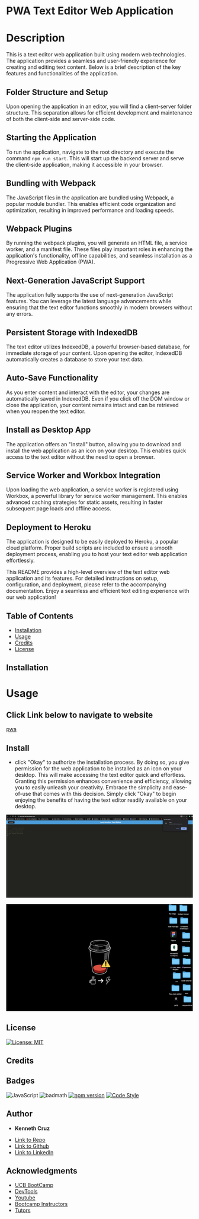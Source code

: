 # **PWA Text Editor Web Application**

# Description

This is a text editor web application built using modern web technologies. The application provides a seamless and user-friendly experience for creating and editing text content. Below is a brief description of the key features and functionalities of the application.

## Folder Structure and Setup
Upon opening the application in an editor, you will find a client-server folder structure. This separation allows for efficient development and maintenance of both the client-side and server-side code.

## Starting the Application
To run the application, navigate to the root directory and execute the command `npm run start`. This will start up the backend server and serve the client-side application, making it accessible in your browser.

## Bundling with Webpack
The JavaScript files in the application are bundled using Webpack, a popular module bundler. This enables efficient code organization and optimization, resulting in improved performance and loading speeds.

## Webpack Plugins
By running the webpack plugins, you will generate an HTML file, a service worker, and a manifest file. These files play important roles in enhancing the application's functionality, offline capabilities, and seamless installation as a Progressive Web Application (PWA).

## Next-Generation JavaScript Support
The application fully supports the use of next-generation JavaScript features. You can leverage the latest language advancements while ensuring that the text editor functions smoothly in modern browsers without any errors.

## Persistent Storage with IndexedDB
The text editor utilizes IndexedDB, a powerful browser-based database, for immediate storage of your content. Upon opening the editor, IndexedDB automatically creates a database to store your text data.

## Auto-Save Functionality
As you enter content and interact with the editor, your changes are automatically saved in IndexedDB. Even if you click off the DOM window or close the application, your content remains intact and can be retrieved when you reopen the text editor.

## Install as Desktop App
The application offers an "Install" button, allowing you to download and install the web application as an icon on your desktop. This enables quick access to the text editor without the need to open a browser.

## Service Worker and Workbox Integration
Upon loading the web application, a service worker is registered using Workbox, a powerful library for service worker management. This enables advanced caching strategies for static assets, resulting in faster subsequent page loads and offline access.

## Deployment to Heroku
The application is designed to be easily deployed to Heroku, a popular cloud platform. Proper build scripts are included to ensure a smooth deployment process, enabling you to host your text editor web application effortlessly.

This README provides a high-level overview of the text editor web application and its features. For detailed instructions on setup, configuration, and deployment, please refer to the accompanying documentation. Enjoy a seamless and efficient text editing experience with our web application!

## Table of Contents 



* [Installation](#installation)
* [Usage](#usage)
* [Credits](#credits)
* [License](#license)


## Installation





# Usage 

## Click Link below to navigate to website

[pwa](https://pwa-jate-edit.herokuapp.com/)

## Install

- click "Okay" to authorize the installation process. By doing so, you give permission for the web application to be installed as an icon on your desktop. This will make accessing the text editor quick and effortless. Granting this permission enhances convenience and efficiency, allowing you to easily unleash your creativity. Embrace the simplicity and ease-of-use that comes with this decision. Simply click "Okay" to begin enjoying the benefits of having the text editor readily available on your desktop.

 ![step 1](./assets/imgs/install.png) 
<br>

 ![step 2](./assets/imgs/install2.png) 




## License
[![License: MIT](https://img.shields.io/badge/License-MIT-yellow.svg)](https://opensource.org/licenses/MIT)



## Credits



## Badges
![JavaScript](https://img.shields.io/badge/JavaScript-ES6-yellow)
![badmath](https://img.shields.io/github/languages/top/nielsenjared/badmath)
[![npm version](https://img.shields.io/npm/v/console.table.svg)](https://www.npmjs.com/package/console.table)
[![Code Style](https://img.shields.io/badge/code%20style-standard-brightgreen.svg)](https://standardjs.com)



## **Author**

* **Kenneth Cruz** 
- [Link to Repo](https://github.com/Cruzkenneth504/Pwa-text-editor)
- [Link to Github](https://github.com/cruzkenneth504)
- [Link to LinkedIn](linkedin.com/in/cruzkenneth504)

## **Acknowledgments**

* [UCB BootCamp](https://bootcamp.berkeley.edu/)
* [DevTools](https://dev.to/)
* [Youtube](https://www.youtube.com/)
* [Bootcamp Instructors](https://bootcamp.berkeley.edu/)
* [Tutors]( https://tinyurl.com/BootCampTutorTeam)
 

